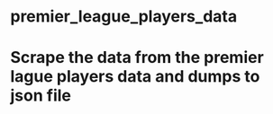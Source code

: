 # premier_league_players_data
# Scrape the data from the premier lague players data and dumps to json file
